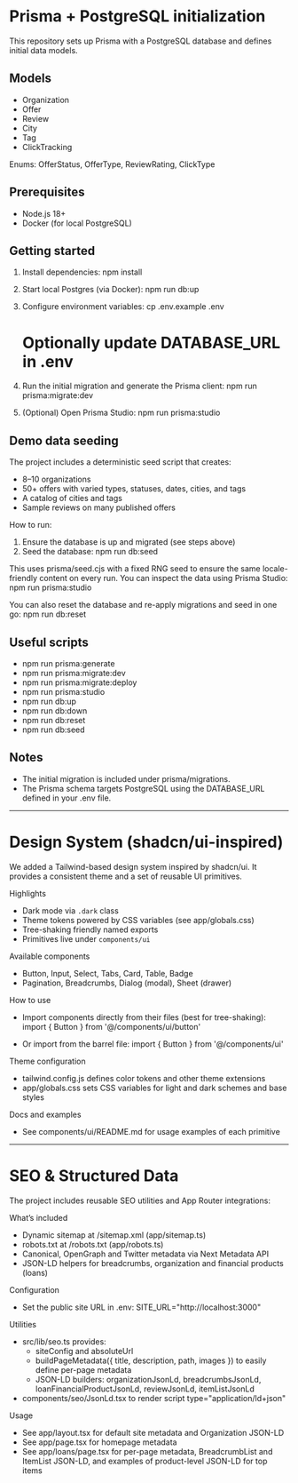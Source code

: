 # Prisma + PostgreSQL initialization

This repository sets up Prisma with a PostgreSQL database and defines initial data models.

## Models
- Organization
- Offer
- Review
- City
- Tag
- ClickTracking

Enums: OfferStatus, OfferType, ReviewRating, ClickType

## Prerequisites
- Node.js 18+
- Docker (for local PostgreSQL)

## Getting started
1. Install dependencies:
   npm install

2. Start local Postgres (via Docker):
   npm run db:up

3. Configure environment variables:
   cp .env.example .env
   # Optionally update DATABASE_URL in .env

4. Run the initial migration and generate the Prisma client:
   npm run prisma:migrate:dev

5. (Optional) Open Prisma Studio:
   npm run prisma:studio

## Demo data seeding
The project includes a deterministic seed script that creates:
- 8–10 organizations
- 50+ offers with varied types, statuses, dates, cities, and tags
- A catalog of cities and tags
- Sample reviews on many published offers

How to run:
1. Ensure the database is up and migrated (see steps above)
2. Seed the database:
   npm run db:seed

This uses prisma/seed.cjs with a fixed RNG seed to ensure the same locale-friendly content on every run. You can inspect the data using Prisma Studio:
   npm run prisma:studio

You can also reset the database and re-apply migrations and seed in one go:
   npm run db:reset

## Useful scripts
- npm run prisma:generate
- npm run prisma:migrate:dev
- npm run prisma:migrate:deploy
- npm run prisma:studio
- npm run db:up
- npm run db:down
- npm run db:reset
- npm run db:seed

## Notes
- The initial migration is included under prisma/migrations.
- The Prisma schema targets PostgreSQL using the DATABASE_URL defined in your .env file.

---

# Design System (shadcn/ui-inspired)

We added a Tailwind-based design system inspired by shadcn/ui. It provides a consistent theme and a set of reusable UI primitives.

Highlights
- Dark mode via `.dark` class
- Theme tokens powered by CSS variables (see app/globals.css)
- Tree-shaking friendly named exports
- Primitives live under `components/ui`

Available components
- Button, Input, Select, Tabs, Card, Table, Badge
- Pagination, Breadcrumbs, Dialog (modal), Sheet (drawer)

How to use
- Import components directly from their files (best for tree-shaking):
  import { Button } from '@/components/ui/button'

- Or import from the barrel file:
  import { Button } from '@/components/ui'

Theme configuration
- tailwind.config.js defines color tokens and other theme extensions
- app/globals.css sets CSS variables for light and dark schemes and base styles

Docs and examples
- See components/ui/README.md for usage examples of each primitive

---

# SEO & Structured Data

The project includes reusable SEO utilities and App Router integrations:

What’s included
- Dynamic sitemap at /sitemap.xml (app/sitemap.ts)
- robots.txt at /robots.txt (app/robots.ts)
- Canonical, OpenGraph and Twitter metadata via Next Metadata API
- JSON-LD helpers for breadcrumbs, organization and financial products (loans)

Configuration
- Set the public site URL in .env:
  SITE_URL="http://localhost:3000"

Utilities
- src/lib/seo.ts provides:
  - siteConfig and absoluteUrl
  - buildPageMetadata({ title, description, path, images }) to easily define per-page metadata
  - JSON-LD builders: organizationJsonLd, breadcrumbsJsonLd, loanFinancialProductJsonLd, reviewJsonLd, itemListJsonLd
- components/seo/JsonLd.tsx to render script type="application/ld+json"

Usage
- See app/layout.tsx for default site metadata and Organization JSON-LD
- See app/page.tsx for homepage metadata
- See app/loans/page.tsx for per-page metadata, BreadcrumbList and ItemList JSON-LD, and examples of product-level JSON-LD for top items
